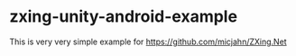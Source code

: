 # zxing-unity-android-example

This is very very simple example for https://github.com/micjahn/ZXing.Net

